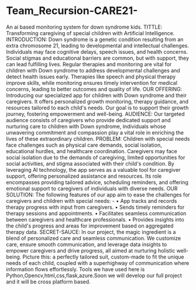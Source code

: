 # Team_Recursion-CARE21-
An ai based monitoring system for down syndrome kids.
TITTLE: Transforming caregiving of special children with Artificial Intelligence.
INTRODUCTION: Down syndrome is a genetic condition resulting from an extra chromosome 21, leading to developmental and intellectual challenges. Individuals may face cognitive delays, speech issues, and health concerns. Social stigmas and educational barriers are common, but with support, they can lead fulfilling lives. Regular therapies and monitoring are vital for children with Down syndrome to address developmental challenges and detect health issues early.
Therapies like speech and physical therapy improve skills, while monitoring ensures timely intervention for medical concerns, leading to better outcomes and quality of life.
OUR OFFERING: Introducing our specialized app for children with Down syndrome and their caregivers. It offers personalized growth monitoring, therapy guidance, and resources tailored to each child's needs. Our goal is to support their growth journey, fostering empowerment and well-being.
AUDIENCE: Our targeted audience consists of caregivers who provide dedicated support and nurturing care to children with Down syndrome, individuals whose unwavering commitment and compassion play a vital role in enriching the lives of these extraordinary children.
PROBLEM: Children with special needs face challenges such as physical care demands, social isolation, educational hurdles, and healthcare coordination. Caregivers may face social isolation due to the demands of caregiving, limited opportunities for social activities, and stigma associated with their child's condition. By leveraging AI technology, the app serves as a valuable tool for caregiver support, offering personalized assistance and resources. Its role encompasses providing tailored advice, scheduling reminders, and offering emotional support to caregivers of individuals with diverse needs.
OUR SOLUTION: The following features of our app aim to ease the challenges for caregivers and children with special needs: -
•	App tracks and records therapy progress with input from caregivers.
•	Sends timely reminders for therapy sessions and appointments.
•	Facilitates seamless communication between caregivers and healthcare professionals.
•	Provides insights into the child's progress and areas for improvement based on aggregated therapy data.
SECRET-SAUCE: In our project, the magic ingredient is a blend of personalized care and seamless communication. We customize care, ensure smooth communication, and leverage data insights to empower caregivers and drive progress, all aimed at nurturing holistic well-being.
Picture this: a perfectly tailored suit, custom-made to fit the unique needs of each child, coupled with a superhighway of communication where information flows effortlessly.
Tools we have used here is Python,Opencv,html,css,flask,azure.Soon we will develop our full project and it will be cross platform based.

